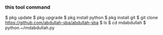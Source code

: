 ### this tool command

$ pkg update
$ pkg upgrade
$ pkg install python 
$ pkg install git 
$ git clone https://github.com/abdullah-sba/abdullah-sba
$ ls
$ cd mdabdullah
$ python.~/mdabdullah.py
